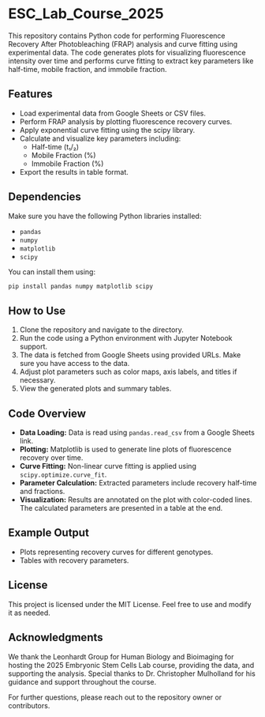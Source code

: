 # ESC_Lab_Course_2025

This repository contains Python code for performing Fluorescence Recovery After Photobleaching (FRAP) analysis and curve fitting using experimental data. The code generates plots for visualizing fluorescence intensity over time and performs curve fitting to extract key parameters like half-time, mobile fraction, and immobile fraction.

## Features

- Load experimental data from Google Sheets or CSV files.
- Perform FRAP analysis by plotting fluorescence recovery curves.
- Apply exponential curve fitting using the scipy library.
- Calculate and visualize key parameters including:
  - Half-time (t₁/₂)
  - Mobile Fraction (%)
  - Immobile Fraction (%)
- Export the results in table format.

## Dependencies

Make sure you have the following Python libraries installed:

- `pandas`
- `numpy`
- `matplotlib`
- `scipy`

You can install them using:

```bash
pip install pandas numpy matplotlib scipy
```

## How to Use

1. Clone the repository and navigate to the directory.
2. Run the code using a Python environment with Jupyter Notebook support.
3. The data is fetched from Google Sheets using provided URLs. Make sure you have access to the data.
4. Adjust plot parameters such as color maps, axis labels, and titles if necessary.
5. View the generated plots and summary tables.

## Code Overview

- **Data Loading:** Data is read using `pandas.read_csv` from a Google Sheets link.
- **Plotting:** Matplotlib is used to generate line plots of fluorescence recovery over time.
- **Curve Fitting:** Non-linear curve fitting is applied using `scipy.optimize.curve_fit`.
- **Parameter Calculation:** Extracted parameters include recovery half-time and fractions.
- **Visualization:** Results are annotated on the plot with color-coded lines. The calculated parameters are presented in a table at the end.

## Example Output

- Plots representing recovery curves for different genotypes.
- Tables with recovery parameters.

## License

This project is licensed under the MIT License. Feel free to use and modify it as needed.

## Acknowledgments

We thank the Leonhardt Group for Human Biology and Bioimaging for hosting the 2025 Embryonic Stem Cells Lab course, providing the data, and supporting the analysis. Special thanks to Dr. Christopher Mulholland for his guidance and support throughout the course.

For further questions, please reach out to the repository owner or contributors.

